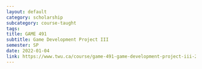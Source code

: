 ```yaml
---
layout: default
category: scholarship
subcategory: course-taught
tags:
title: GAME 491
subtitle: Game Development Project III
semester: SP
date: 2022-01-04
link: https://www.twu.ca/course/game-491-game-development-project-iii-2021-2022
---
```

